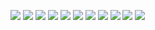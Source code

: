 ![](image/Parking1.png)
![](image/Parking2.png)
![](image/Parking3.png)
![](image/Parking4.png)
![](image/Parking5.png)
![](image/Parking6.png)
![](image/Parking7.png)
![](image/Parking8.png)
![](image/Parking9.png)
![](image/Parking10.png)
![](image/Parking11.png)